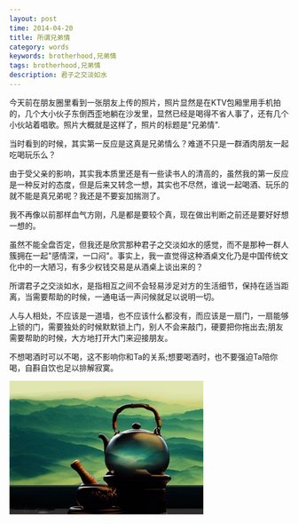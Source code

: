 ```yaml
---
layout: post
time: 2014-04-20
title: 所谓兄弟情
category: words
keywords: brotherhood,兄弟情
tags: brotherhood,兄弟情
description: 君子之交淡如水
---
```


今天前在朋友圈里看到一张朋友上传的照片，照片显然是在KTV包厢里用手机拍的，几个大小伙子东倒西歪地躺在沙发里，显然已经是喝得不省人事了，还有几个小伙站着唱歌。照片大概就是这样了，照片的标题是"兄弟情".

当时看到的时候，其实第一反应是这真是兄弟情么？难道不只是一群酒肉朋友一起吃喝玩乐么？

由于受父亲的影响，其实我本质里还是有一些读书人的清高的，虽然我的第一反应是一种反对的态度，但是后来又转念一想，其实也不尽然，谁说一起喝酒、玩乐的就不能是真兄弟呢？我还是不要妄加揣测了。

我不再像以前那样血气方刚，凡是都是要较个真，现在做出判断之前还是要好好想一想的。

虽然不能全盘否定，但我还是欣赏那种君子之交淡如水的感觉，而不是那种一群人簇拥在一起"感情深，一口闷"。事实上，我一直觉得这种酒桌文化乃是中国传统文化中的一大陋习，有多少权钱交易是从酒桌上谈出来的？

所谓君子之交淡如水，是指相互之间不会轻易涉足对方的生活细节，保持在适当距离，当需要帮助的时候，一通电话一声问候就足以说明一切。

人与人相处，不应该是一道墙，也不应该什么都没有，而应该是一扇门，一扇能够上锁的门，需要独处的时候默默锁上门，别人不会来敲门，硬要把你拖出去;朋友需要帮助的时候，大方地打开大门来迎接朋友。

不想喝酒时可以不喝，这不影响你和Ta的关系;想要喝酒时，也不要强迫Ta陪你喝，自斟自饮也足以排解寂寞。

![](/assets/image/posts/2014-4-20-Brotherhood-0.jpg)
